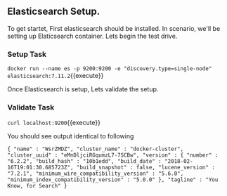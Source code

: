 ## Elasticsearch Setup. 
To get startet, First elasticsearch should be installed. In scenario, we'll be setting up Elaticsearch container. Lets begin the test drive.

### Setup Task
`docker run --name es -p 9200:9200 -e "discovery.type=single-node" elasticsearch:7.11.2`{{execute}}

Once Elasticsearch is setup, Lets validate the setup.
### Validate Task
`curl localhost:9200`{{execute}} 

You should see output identical to following 

`
{
  "name" : "WsrZMDZ",
  "cluster_name" : "docker-cluster",
  "cluster_uuid" : "eMnDljciRGqumzL7-7SCBw",
  "version" : {
    "number" : "6.2.2",
    "build_hash" : "10b1edd",
    "build_date" : "2018-02-16T19:01:30.685723Z",
    "build_snapshot" : false,
    "lucene_version" : "7.2.1",
    "minimum_wire_compatibility_version" : "5.6.0",
    "minimum_index_compatibility_version" : "5.0.0"
  },
  "tagline" : "You Know, for Search"
}
`